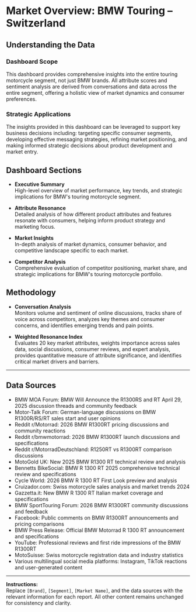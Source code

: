 # Market Overview: BMW Touring – Switzerland

## Understanding the Data

### Dashboard Scope
This dashboard provides comprehensive insights into the entire touring motorcycle segment, not just BMW brands. All attribute scores and sentiment analysis are derived from conversations and data across the entire segment, offering a holistic view of market dynamics and consumer preferences.

### Strategic Applications
The insights provided in this dashboard can be leveraged to support key business decisions including: targeting specific consumer segments, developing effective messaging strategies, refining market positioning, and making informed strategic decisions about product development and market entry.

## Dashboard Sections

- **Executive Summary**  
  High-level overview of market performance, key trends, and strategic implications for BMW's touring motorcycle segment.

- **Attribute Resonance**  
  Detailed analysis of how different product attributes and features resonate with consumers, helping inform product strategy and marketing focus.

- **Market Insights**  
  In-depth analysis of market dynamics, consumer behavior, and competitive landscape specific to each market.

- **Competitor Analysis**  
  Comprehensive evaluation of competitor positioning, market share, and strategic implications for BMW's touring motorcycle portfolio.

## Methodology

- **Conversation Analysis**  
  Monitors volume and sentiment of online discussions, tracks share of voice across competitors, analyzes key themes and consumer concerns, and identifies emerging trends and pain points.

- **Weighted Resonance Index**  
  Evaluates 20 key market attributes, weights importance across sales data, social discussions, consumer reviews, and expert analysis, provides quantitative measure of attribute significance, and identifies critical market drivers and barriers.

---

## Data Sources

- BMW MOA Forum: BMW Will Announce the R1300RS and RT April 29, 2025 discussion threads and community feedback
- Motor-Talk Forum: German-language discussions on BMW R1300R/RS/RT sales start and user opinions
- Reddit r/Motorrad: 2026 BMW R1300RT pricing discussions and community reactions
- Reddit r/bmwmotorrad: 2026 BMW R1300RT launch discussions and specifications
- Reddit r/MotorradDeutschland: R1250RT vs R1300RT comparison discussions
- MotoGold UK: New 2025 BMW R1300 RT technical review and analysis
- Bennetts BikeSocial: BMW R 1300 RT 2025 comprehensive technical review and specifications
- Cycle World: 2026 BMW R 1300 RT First Look preview and analysis
- Cruizador.com: Swiss motorcycle sales analysis and market trends 2024
- Gazzetta.it: New BMW R 1300 RT Italian market coverage and specifications
- BMW SportTouring Forum: 2026 BMW R1300RT community discussions and feedback
- Facebook: Public comments on BMW R1300RT announcements and pricing comparisons
- BMW Press Release: Official BMW Motorrad R 1300 RT announcement and specifications
- YouTube: Professional reviews and first ride impressions of the BMW R1300RT
- MotoSuisse: Swiss motorcycle registration data and industry statistics
- Various multilingual social media platforms: Instagram, TikTok reactions and user-generated content

---

**Instructions:**  
Replace `[Brand]`, `[Segment]`, `[Market Name]`, and the data sources with the relevant information for each report. All other content remains unchanged for consistency and clarity.